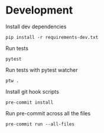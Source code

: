 # Development

Install dev dependencies

    pip install -r requirements-dev.txt

Run tests

    pytest

Run tests with pytest watcher

    ptw .

Install git hook scripts

    pre-commit install

Run pre-commit across all the files

    pre-commit run --all-files
